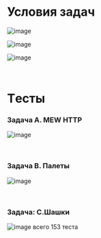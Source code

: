 # Условия задач
![image](https://user-images.githubusercontent.com/72649244/135732627-1991e4f2-0916-4c9f-972c-9995b3781b4e.png)

![image](https://user-images.githubusercontent.com/72649244/135732606-7413ba08-0113-4aee-8a32-ca6f48f07798.png)

![image](https://user-images.githubusercontent.com/72649244/135732609-68ba752c-aec2-4f70-972c-f54280764617.png)

</br>

# Tесты
### Задача A. MEW HTTP
![image](https://user-images.githubusercontent.com/72649244/135732654-291951db-4ace-4a13-a8fd-e38f22ef35a9.png)

</br>

### Задача B. Палеты
![image](https://user-images.githubusercontent.com/72649244/135732684-e6dc16e6-9bff-42ec-a337-ed2bc00a8d14.png)

</br>


### Задача: C.Шашки
![image](https://user-images.githubusercontent.com/72649244/135732702-78e8d7a8-056d-4704-88bc-06badd9a4517.png)
всего 153 теста
